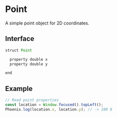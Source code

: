 # Point

A simple point object for 2D coordinates.

## Interface

```javascript
struct Point

  property double x
  property double y

end
```

## Example

```javascript
// Read point properties
const location = Window.focused().topLeft();
Phoenix.log(location.x, location.y); // -> 100 0
```
